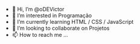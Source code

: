 - 👋 Hi, I’m @oDEVictor
- 👀 I’m interested in  Programação
- 🌱 I’m currently learning  HTML / CSS / JavaScript
- 💞️ I’m looking to collaborate on  Projetos
- 📫 How to reach me ...

<!---
oDEVictor/oDEVictor is a ✨ special ✨ repository because its `README.md` (this file) appears on your GitHub profile.
You can click the Preview link to take a look at your changes.
--->
